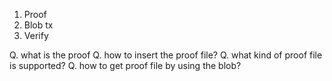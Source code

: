 1. Proof
2. Blob tx
3. Verify

Q. what is the proof
Q. how to insert the proof file?
Q. what kind of proof file is supported?
Q. how to get proof file by using the blob?

